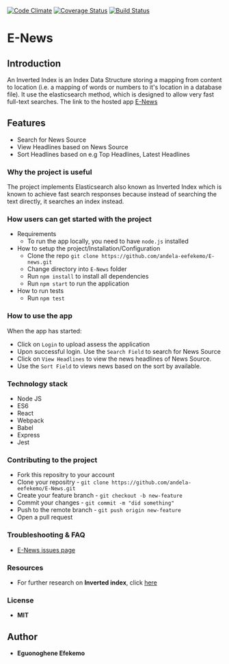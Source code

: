 [![Code Climate](https://codeclimate.com/github/andela-moseni/inverted-index/badges/gpa.svg)](https://codeclimate.com/github/andela-moseni/inverted-index) [![Coverage Status](https://coveralls.io/repos/github/andela-eefekemo/E-News/badge.png?branch=development)](https://coveralls.io/github/andela-moseni/inverted-index?branch=development) [![Build Status](https://travis-ci.org/andela-moseni/inverted-index.svg?branch=development)](https://travis-ci.org/andela-moseni/inverted-index)
# E-News
## Introduction
An Inverted Index is an Index Data Structure storing a mapping from content to location (i.e. a mapping of words or numbers to it's location in a database file). It use the elasticsearch method, which is designed to allow very fast full-text searches.
The link to the hosted app [E-News](https://e--news.herokuapp.com)

## Features
- Search for News Source
- View Headlines based on News Source
- Sort Headlines based on e.g Top Headlines, Latest Headlines

### Why the project is useful
The project implements Elasticsearch also known as Inverted Index which is known to achieve fast search responses because instead of searching the text directly, it searches an index instead.

### How users can get started with the project
  - Requirements
    * To run the app locally, you need to have `node.js` installed
  - How to setup the project/Installation/Configuration
    * Clone the repo `git clone https://github.com/andela-eefekemo/E-news.git`
    * Change directory into `E-News` folder
    * Run `npm install` to install all dependencies
    * Run `npm start` to run the application
  - How to run tests
    * Run `npm test` 

### How to use the app
When the app has started: 
* Click on `Login` to upload assess the application
* Upon successful login. Use the `Search Field` to search for News Source
* Click on `View Headlines` to view the news headlines of News Source.
* Use the `Sort Field` to views news based on the sort by available.

### Technology stack
* Node JS
* ES6
* React
* Webpack
* Babel
* Express
* Jest

<!--### Limitations of the project
-->

### Contributing to the project
* Fork this repositry to your account
* Clone your repositry -  `git clone https://github.com/andela-eefekemo/E-News.git`
* Create your feature branch - `git checkout -b new-feature`
* Commit your changes - `git commit -m "did something"`
* Push to the remote branch - `git push origin new-feature`
* Open a pull request

### Troubleshooting & FAQ
- [E-News issues page](https://github.com/andela-eefekemo/E-News/issues)

### Resources
- For further research on **Inverted index**, click [here](https://www.elastic.co/guide/en/elasticsearch/guide/current/inverted-index.html)

### License
  *  **MIT**
## Author
* **Eguonoghene Efekemo**